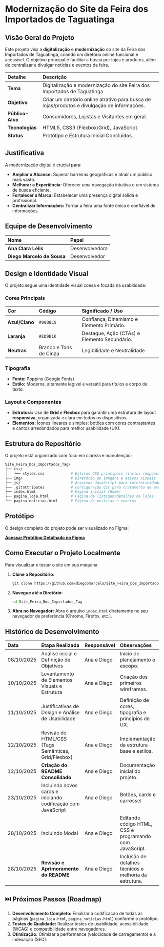 
# Modernização do Site da Feira dos Importados de Taguatinga

## Visão Geral do Projeto

Este projeto visa a **digitalização** e **modernização** do site da Feira dos Importados de Taguatinga, criando um diretório online funcional e acessível. O objetivo principal é facilitar a busca por lojas e produtos, além de centralizar e divulgar notícias e eventos da feira.

| Detalhe | Descrição |
| :--- | :--- |
| **Tema** | Digitalização e modernização do site Feira dos Importados de Taguatinga |
| **Objetivo** | Criar um diretório online atrativo para busca de lojas/produtos e divulgação de informações. |
| **Público-Alvo** | Consumidores, Lojistas e Visitantes em geral. |
| **Tecnologias** | HTML5, CSS3 (Flexbox/Grid), JavaScript. |
| **Status** | Protótipo e Estrutura Inicial Concluídos. |

## Justificativa

A modernização digital é crucial para:
* **Ampliar o Alcance:** Superar barreiras geográficas e atrair um público mais vasto.
* **Melhorar a Experiência:** Oferecer uma navegação intuitiva e um sistema de busca eficiente.
* **Fortalecer a Marca:** Estabelecer uma presença digital sólida e profissional.
* **Centralizar Informações:** Tornar a feira uma fonte única e confiável de informações.

## Equipe de Desenvolvimento

| Nome | Papel |
| :--- | :--- |
| **Ana Clara Lélis** | Desenvolvedora |
| **Diego Marcelo de Sousa** | Desenvolvedor |

## Design e Identidade Visual

O projeto segue uma identidade visual coesa e focada na usabilidade:

### Cores Principais
| Cor | Código | Significado / Uso |
| :--- | :--- | :--- |
| **Azul/Ciano** | `#00B8C9` | Confiança, Dinamismo e Elemento Primário. |
| **Laranja** | `#ED9B16` | Destaque, Ação (CTAs) e Elemento Secundário. |
| **Neutras** | Branco e Tons de Cinza | Legibilidade e Neutralidade. |

### Tipografia
* **Fonte:** Poppins (Google Fonts)
* **Estilo:** Moderna, altamente legível e versátil para títulos e corpo de texto.

### Layout e Componentes
* **Estrutura:** Uso de **Grid** e **Flexbox** para garantir uma estrutura de layout **responsiva**, organizada e clara em todos os dispositivos.
* **Elementos:** Ícones lineares e simples; botões com cores contrastantes e cantos arredondados para melhor usabilidade (UX).

## Estrutura do Repositório

O projeto está organizado com foco em clareza e manutenção:

```bash
Site_Feira_Dos_Importados_Tag/
├── css/
│   └── styles.css            # Estilos CSS principais (inclui responsividade)
├── img/                      # Diretório de imagens e ativos visuais
├── js/                       # Arquivos JavaScript para interatividade (Ex: script.js)
├── .gitattributes            # Configuração Git para tratamento de arquivos
├── index.html                # Página inicial (Home)
├── pagina_loja.html          # Página de listagem/detalhes de lojas
└── pagina_noticias.html      # Página de notícias e eventos
```

## Protótipo 

O design completo do projeto pode ser visualizado no Figma:

[**Acessar Protótipo Detalhado no Figma**](https://www.figma.com/design/k7QkSJmKcwijSkJKu7ek7H/Prototipo-Site?node-id=0-1&p=f&t=3SYhpRjURF8qGkYw-0)

## Como Executar o Projeto Localmente

Para visualizar e testar o site em sua máquina:

1. **Clone o Repositório:**
   ```bash
   git clone https://github.com/diegoomarcelo/Site_Feira_Dos_Importados_Tag.git
   ```
2. **Navegue até o Diretório:**
   ```bash
   cd Site_Feira_Dos_Importados_Tag
   ```
3. **Abra no Navegador:**
   Abra o arquivo `index.html` diretamente no seu navegador de preferência (Chrome, Firefox, etc.).

## Histórico de Desenvolvimento 

| Data | Etapa Realizada | Responsável | Observações |
| :--- | :--- | :--- | :--- |
| 08/10/2025 | Análise inicial e Definição de Objetivos | Ana e Diego | Início do planejamento e escopo. |
| 10/10/2025 | Levantamento de Elementos Visuais e Estrutura | Ana e Diego | Criação dos primeiros wireframes. |
| 11/10/2025 | Justificativas de Design e Análise de Usabilidade | Ana e Diego | Definição de cores, tipografia e princípios de UX. |
| 12/10/2025 | Revisão de HTML/CSS (Tags Semânticas, Grid/Flexbox) | Ana e Diego | Implementação da estrutura base e estilos. |
| 12/10/2025 | **Criação do README Consolidado** | Ana e Diego | Documentação inicial do projeto. |
| 23/10/2025 | Incluindo novos cards e iniciando codificação com JavaScript | Ana e Diego | Botões, cards e carrossel |
| 28/10/2025 | Incluindo Modal |Ana e Diego | Editando código HTML, CSS e programando com JavaScript. |
| 28/10/2025 | **Revisão e Aprimoramento do README** | Ana e Diego | Inclusão de detalhes técnicos e melhoria da estrutura. |

## ⏭️ Próximos Passos (Roadmap)

1. **Desenvolvimento Completo:** Finalizar a codificação de todas as páginas (`pagina_loja.html`, `pagina_noticias.html`) conforme o protótipo.
2. **Testes de Qualidade:** Realizar testes de usabilidade, acessibilidade (WCAG) e compatibilidade entre navegadores.
3. **Otimização:** Otimizar a performance (velocidade de carregamento) e a indexação (SEO).
